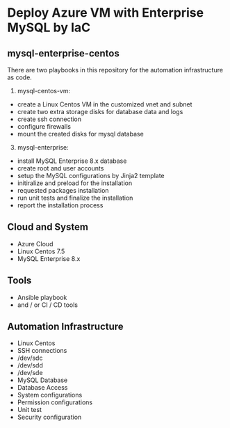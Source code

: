 # Deploy Azure VM with Enterprise MySQL by IaC 

## mysql-enterprise-centos
There are two playbooks in this repository for the automation infrastructure as code. 
1. mysql-centos-vm: 
  - create a Linux Centos VM in the customized vnet and subnet
  - create two extra storage disks for database data and logs
  - create ssh connection
  - configure firewalls
  - mount the created disks for mysql database
3. mysql-enterprise: 
  - install MySQL Enterprise 8.x database
  - create root and user accounts
  - setup the MySQL configurations by Jinja2 template
  - initiralize and preload for the installation
  - requested packages installation 
  - run unit tests and finalize the installation
  - report the installation process

## Cloud and System
- Azure Cloud
- Linux Centos 7.5
- MySQL Enterprise 8.x

## Tools
- Ansible playbook
- and / or CI / CD tools

## Automation Infrastructure
- Linux Centos 
- SSH connections
- /dev/sdc
- /dev/sdd
- /dev/sde
- MySQL Database
- Database Access
- System configurations
- Permission configurations
- Unit test
- Security configuration
